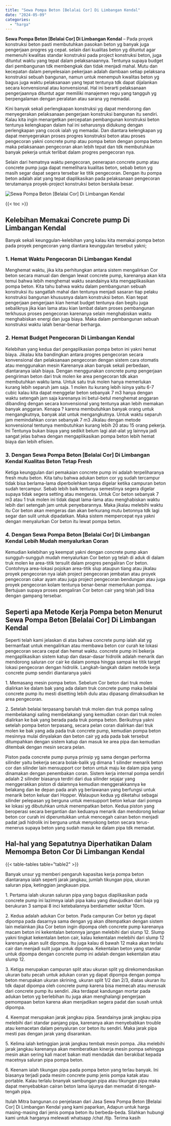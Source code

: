 ```yaml
---
title: "Sewa Pompa Beton [Belalai Cor] Di Limbangan Kendal"
date: "2024-05-09"
categories: 
  - "harga"
---
```


**Sewa Pompa Beton \[Belalai Cor\] Di Limbangan Kendal** – Pada proyek konstruksi beton pasti membutuhkan pasokan beton yg banyak juga pengerjaan progres yg cepat. selain dari kualitas beton yg dituntut agar memenuhi kwalitas standar konstruksi pada project konstruksi beton, juga dituntut waktu yang tepat dalam pelaksanaannya. Tentunya supaya budget dari pembangunan tdk membengkak dan tidak menjadi mahal. Mutu dan kecepatan dalam penyelesaian pekerjaan adalah dambaan setiap pelaksana konstruksi sebuah bangunan, namun untuk menempuh kwalitas beton yg bagus juga waktu pelaksanaan yang tepat tentunya tdk dapat dijalankan secara konvensional atau konvensional. Hal ini berarti pelaksanaan pengerjaannya dituntut agar memiliki manajemen regu yang tangguh yg berpengalaman dengan peralatan atau sarana yg memadai.

Kini banyak sekali perlengkapan konstruksi yg dapat mendorong dan menyegerakan pelaksanaan pengerjaan konstruksi bangunan itu sendiri. Kalau kita ingin menargetkan percepatan pembangunan konstruksi beton tentunya kelengkapan dalam hal ini seharusnya didukung dengan perlengkapan yang cocok ialah yg memadai. Dan diantara kelengkapan yg dapat menyegerakan proses progres konstruksi beton atau proses pengecoran yakni concrete pump atau pompa beton dengan pompa beton maka pelaksanaan pengecoran akan lebih tepat dan tdk membutuhkan banyak pekerja untuk terlibat dalam progres pengecoran nya.

Selain dari hematnya waktu pengecoran, penerapan concrete pump atau concrete pump juga dapat memelihara kualitas beton, sebab beton yg masih segar dapat segera tersebar ke titik pengecoran. Dengan itu pompa beton adalah alat yang tepat diaplikasikan pada pelaksanaan pengecoran terutamanya proyek-project konstruksi beton berskala besar.

![Sewa Pompa Beton [Belalai Cor] Di Limbangan Kendal](/images/sewa-concrete-pump-31.png)

{{< toc >}}

## Kelebihan Memakai Concrete pump Di Limbangan Kendal

Banyak sekali keunggulan-kelebihan yang kalau kita memakai pompa beton pada proyek pengecoran yang diantara keunggulan tersebut yakni;

### 1\. Hemat Waktu Pengecoran Di Limbangan Kendal

Menghemat waktu, jika kita perhitungkan antara sistem mengalirkan Cor beton secara manual dan dengan lewat concrete pump, karenanya akan kita temui bahwa lebih menghemat waktu seandainya kita mengaplikasikan pompa beton. Kita tahu bahwa waktu dalam pembangunan sebuah konstruksi itu sangatlah mahal dan tentunya menjadi sasaran tiap pelaku konstruksi bangunan khususnya dalam konstruksi beton. Kian tepat pengerjaan pengerjaan kian hemat budget tentunya dan begitu juga sebaliknya jika kian lama atau kian lambat dalam proses pembangunan terkhusus proses pengecoran karenanya selain menghabiskan waktu menghabiskan energi dan juga biaya. Maka dalam pembangunan sebuah konstruksi waktu ialah benar-benar berharga.

### 2\. Hemat Budget Pengecoran Di Limbangan Kendal

Kelebihan yang kedua dari pengaplikasian pompa beton ini yakni hemat biaya. Jikalau kita bandingkan antara progres pengecoran secara konvensional dan pelaksanaan pengecoran dengan sistem cara otomatis atau menggunakan mesin Karenanya akan banyak sekali perbedaan, diantaranya ialah biaya. Dengan menggunakan concrete pump pengerjaan pengiriman beton dari truk molen ke area pengecoran tdk akan membutuhkan waktu lama. Untuk satu truk molen hanya memerlukan kurang lebih separuh jam saja. 1 molen itu kurang lebih isinya yaitu 6-7 cubic kalau kita dapat menggelar beton sebanyak 7 m3 hanya dengan waktu setengah jam saja karenanya ini betul-betul menghemat anggaran dibanding dengan secara konvensional yang tentunya akan lebih memakan banyak anggaran. Kenapa ? karena membutuhkan banyak orang untuk mengangkutnya, banyak alat untuk mengangkutnya. Untuk waktu separuh jam memindahkan coran sebanyak 7 m3 Jikalau dengan metode konvensional tentunya membutuhkan kurang lebih 20 atau 15 orang pekerja. Ini Tentunya bukan biaya yang sedikit belum lagi alat-alat yg lainnya jadi sangat jelas bahwa dengan mengaplikasikan pompa beton lebih hemat biaya dan lebih efisien.

### 3\. Dengan Sewa Pompa Beton \[Belalai Cor\] Di Limbangan Kendal Kualitas Beton Tetap Fresh

Ketiga keunggulan dari pemakaian concrete pump ini adalah terpeliharanya fresh mutu beton. Kita tahu bahwa adukan beton cor yg sudah tercampur tidak bisa berlama-lama diperbolehkan tanpa digelar ketika campuran beton sudah tercampur. Sebab lebih baik tentunya semestinya segera digelar supaya tidak segera setting atau mengeras. Untuk Cor beton sebanyak 7 m3 atau 1 truk molen ini tidak dapat lama-lama atau menghabiskan waktu lebih dari setengah jam untuk penyebarannya. Maka jikalau melebihi waktu itu Cor beton akan mengeras dan akan berkurang mutu betonnya tdk lagi segar dan sulit untuk dipadatkan. Maka sistem mempercepat nya yakni dengan menyalurkan Cor beton itu lewat pompa beton.

### 4\. Dengan Sewa Pompa Beton \[Belalai Cor\] Di Limbangan Kendal Lebih Mudah menyalurkan Coran

Kemudian kelebihan yg keempat yakni dengan concrete pump akan sungguh-sungguh mudah menyalurkan Cor beton yg telah di aduk di dalam truk molen ke area-titik tersulit dalam progres pengaliran Cor beton. Contohnya area-lokasi pojokan area-titik slup ataupun tiang atau jikalau proyek pengecoran nya ialah project pengecoran jembatan atau proyek pengecoran cakar ayam atau juga project pengecoran bendungan atau juga proyek pengecoran kolam tentunya benar-benar memerlukan pompa. Bertujuan supaya proses pengaliran Cor beton cair yang telah jadi bisa dengan gampang tersebar.

## Seperti apa Metode Kerja Pompa beton Menurut Sewa Pompa Beton \[Belalai Cor\] Di Limbangan Kendal

Seperti telah kami jelaskan di atas bahwa concrete pump ialah alat yg bermanfaat untuk mengalirkan atau membawa beton cor curah ke lokasi pengecoran secara cepat dan hemat waktu. concrete pump ini bekerja mengaplikasikan sistem katup dan dasar-dasar hidrolik adalah menarik dan mendorong saluran cor cair ke dalam pompa hingga sampai ke titik target lokasi pengecoran dengan hidrolik. Langkah-langkah dalam metode kerja concrete pump sendiri diantaranya yakni

1\. Memasang mesin pompa beton. Sebelum Cor beton dari truk molen dialirkan ke dalam bak yang ada dalam truk concrete pump maka belalai concrete pump itu mesti disetting lebih dulu atau dipasang dimaksudkan ke area pengecoran.

2\. Setelah belalai terpasang barulah truk molen dan truk pompa saling membelakangi saling membelakangi yang kemudian coran dari truk molen dialirkan ke bak yang berada pada truk pompa beton. Berikutnya yakni setelah pompa beton terpasang, secara pelan coran dialirkan dari truk molen ke bak yang ada pada truk concrete pump, kemudian pompa beton mesinnya mulai dinyalakan dan beton cair yg ada pada bak tersebut ditumpahkan dengan sistem katup dan masuk ke area pipa dan kemudian ditembak dengan mesin secara pelan.

Piston pada concrete pump punya prinsip yg sama dengan performa silinder yaitu bekerja secara bolak-balik yg dimana 1 silinder menarik beton cor dan silinder lain mensupport cor beton untuk maju ke dalam pipa yang dinamakan dengan penembakan coran. Sistem kerja internal pompa sendiri adalah 2 silinder biasanya terdiri dari dua silinder sejajar yang menggerakkan piston di dalamnya kemudian menggerakkannya ke belakang dan ke depan pada arah yg berlawanan yang berfungsi untuk menarik beton keluar dari Hopper. Walaupun kedua yg diketahui sebagai silinder pelepasan yg berguna untuk mensupport beton keluar dari pompa ke lokasi yg dibutuhkan untuk menempatkan beton. Kedua piston yang beroperasi secara bergantian dan keduanya menarik dan mendorong keluar beton cor curah ini diperuntukkan untuk mencegah cairan beton menjadi padat jadi hidrolik ini berguna untuk menyokong beton secara terus-menerus supaya beton yang sudah masuk ke dalam pipa tdk memadat.

## Hal-hal yang Sepatutnya Diperhatikan Dalam Memompa Beton Cor Di Limbangan Kendal

{{< table-tables table="table2" >}}

Banyak unsur yg memberi pengaruh kapasitas kerja pompa beton diantaranya ialah seperti jarak jangkau, jumlah tikungan pipa, ukuran saluran pipa, ketinggian jangkauan pipa.

1\. Pertama ialah ukuran saluran pipa yang bagus diaplikasikan pada concrete pump ini lazimnya ialah pipa kaku yang diwujudkan dari baja yg berukuran 3 sampai 8 inci ketebalannya berdiameter sekitar 10cm.

2\. Kedua adalah adukan Cor beton. Pada campuran Cor beton yg dapat dipompa pada dasarnya sama dengan yg akan ditempatkan dengan sistem lain melainkan jika Cor beton ingin dipompa oleh concrete pump karenanya macam beton ini kekentalan betonnya jangan melebihi dari slump 12. Slump yakni tingkat kekentalan beton cair, kalau kekentalan melebihi dari slump 12 karenanya akan sulit dipompa. Itu juga kalau di bawah 12 maka akan terlalu cair dan menjadi sulit juga untuk dipompa. Kekentalan beton yang standar untuk dipompa dengan concrete pump ini adalah dengan kekentalan atau slump 12.

3\. Ketiga merupakan campuran split atau ukuran split yg direkomendasikan ukuran batu pecah untuk adukan coran yg dapat dipompa dengan pompa beton merupakan ukuran skrining, ukuran split 1/2 dan 2/3, diatas ukuran itu tdk dapat dipompa oleh concrete pump karena bisa memecah atau merusak dari concrete pump itu sendiri. Jika terdapat kandungan mortar pada adukan beton yg berlebihan itu juga akan menghalangi pengerjaan pemompaan beton karena akan menjadikan segera padat dan susah untuk dipompa.

4\. Keempat merupakan jarak jangkau pipa. Seandainya jarak jangkau pipa melebihi dari standar panjang pipa, karenanya akan menyebabkan trouble atau kemacetan dalam penyaluran cor beton itu sendiri. Maka jarak pipa mesti pas dengan jarak yang disarankan.

5\. Kelima ialah ketinggian jarak jangkau tembak mesin pompa. Jika melebihi jarak jangkau karenanya akan memberatkan kinerja mesin pompa sehingga mesin akan sering kali macet bakan mati mendadak dan berakibat kepada macetnya saluran pipa pompa beton.

6\. Keenam ialah tikungan pipa pada pompa beton yang terlau banyak. Ini biasanya terjadi pada mesim concrete pump jenis pompa katak atau portable. Kalau terlalu bnanyak sambungan pipa atau tikungan pipa maka dapat menyebabkan cairan beton lama lajunya dan memadat di tengah-tengah pipa.

Itulah Mitra bangunan.co penjelasan dari Jasa Sewa Pompa Beton \[Belalai Cor\] Di Limbangan Kendal yang kami paparkan, Adapun untuk harga masing-masing dari jenis pompa beton itu berbeda-beda. Silahkan hubungi kami untuk harganya melewati whatsapp /chat /tlp. Terima kasih
